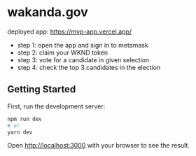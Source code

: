 # wakanda.gov

deployed app: https://mvp-app.vercel.app/

- step 1: open the app and sign in to metamask
- step 2: claim your WKND token
- step 3: vote for a candidate in given selection
- step 4: check the top 3 candidates in the election


## Getting Started

First, run the development server:

```bash
npm run dev
# or
yarn dev
```

Open [http://localhost:3000](http://localhost:3000) with your browser to see the result.
